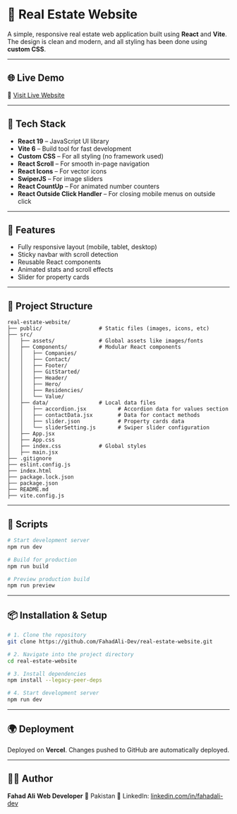 # 🏡 Real Estate Website

A simple, responsive real estate web application built using **React** and **Vite**. The design is clean and modern, and all styling has been done using **custom CSS**.

---

## 🌐 Live Demo

🔗 [Visit Live Website](https://real-estate-website-sb9l.vercel.app)

---

## 🚀 Tech Stack

- **React 19** – JavaScript UI library
- **Vite 6** – Build tool for fast development
- **Custom CSS** – For all styling (no framework used)
- **React Scroll** – For smooth in-page navigation
- **React Icons** – For vector icons
- **SwiperJS** – For image sliders
- **React CountUp** – For animated number counters
- **React Outside Click Handler** – For closing mobile menus on outside click

---

## 🎯 Features

- Fully responsive layout (mobile, tablet, desktop)
- Sticky navbar with scroll detection
- Reusable React components
- Animated stats and scroll effects
- Slider for property cards

---

## 📁 Project Structure

```
real-estate-website/
├── public/                  # Static files (images, icons, etc)
├── src/
│   ├── assets/              # Global assets like images/fonts
│   ├── Components/          # Modular React components
│   │   ├── Companies/
│   │   ├── Contact/
│   │   ├── Footer/
│   │   ├── GitStarted/
│   │   ├── Header/
│   │   ├── Hero/
│   │   ├── Residencies/
│   │   └── Value/
│   ├── data/                # Local data files
│   │   ├── accordion.jsx          # Accordion data for values section
│   │   ├── contactData.jsx        # Data for contact methods
│   │   ├── slider.json            # Property cards data
│   │   └── sliderSetting.js       # Swiper slider configuration
│   ├── App.jsx
│   ├── App.css
│   ├── index.css            # Global styles
│   ├── main.jsx
├── .gitignore
├── eslint.config.js
├── index.html
├── package.lock.json
├── package.json
├── README.md
├── vite.config.js
```

---

## 🧪 Scripts

```bash
# Start development server
npm run dev

# Build for production
npm run build

# Preview production build
npm run preview
```

---

## 📦 Installation & Setup

```bash
# 1. Clone the repository
git clone https://github.com/FahadAli-Dev/real-estate-website.git

# 2. Navigate into the project directory
cd real-estate-website

# 3. Install dependencies
npm install --legacy-peer-deps

# 4. Start development server
npm run dev
```

---

## 🌍 Deployment

Deployed on **Vercel**. Changes pushed to GitHub are automatically deployed.

---

## 👨‍💻 Author

**Fahad Ali**
**Web Developer**
📍 Pakistan
🔗 LinkedIn: [linkedin.com/in/fahadali-dev](https://www.linkedin.com/in/fahad-ali-759700369/)
